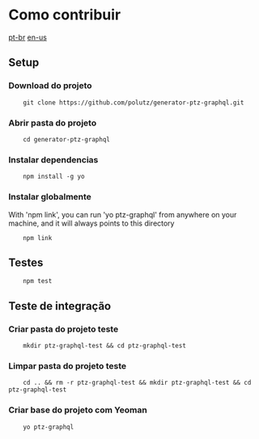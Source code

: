 # Como contribuir

[pt-br](https://github.com/polutz/generator-ptz-graphql/docs/contribute.pt-br.md)
[en-us](https://github.com/polutz/generator-ptz-graphql/docs/contribute.md)


## Setup

### Download do projeto
```
    git clone https://github.com/polutz/generator-ptz-graphql.git
```

### Abrir pasta do projeto
```
    cd generator-ptz-graphql
```

### Instalar dependencias
```
    npm install -g yo
```

### Instalar globalmente

With 'npm link', you can run 'yo ptz-graphql' from anywhere on your machine,
and it will always points to this directory

```
    npm link
```


## Testes
```
    npm test
```

## Teste de integração

### Criar pasta do projeto teste
```
    mkdir ptz-graphql-test && cd ptz-graphql-test 
```

### Limpar pasta do projeto teste
```
    cd .. && rm -r ptz-graphql-test && mkdir ptz-graphql-test && cd ptz-graphql-test
```

### Criar base do projeto com Yeoman
```
    yo ptz-graphql
```
